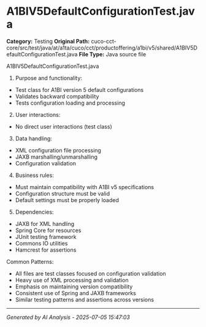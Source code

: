 # A1BIV5DefaultConfigurationTest.java

**Category:** Testing
**Original Path:** cuco-cct-core/src/test/java/at/a1ta/cuco/cct/productoffering/a1bi/v5/shared/A1BIV5DefaultConfigurationTest.java
**File Type:** Java source file

A1BIV5DefaultConfigurationTest.java
1. Purpose and functionality:
- Test class for A1BI version 5 default configurations
- Validates backward compatibility
- Tests configuration loading and processing

2. User interactions:
- No direct user interactions (test class)

3. Data handling:
- XML configuration file processing
- JAXB marshalling/unmarshalling
- Configuration validation

4. Business rules:
- Must maintain compatibility with A1BI v5 specifications
- Configuration structure must be valid
- Default settings must be properly loaded

5. Dependencies:
- JAXB for XML handling
- Spring Core for resources
- JUnit testing framework
- Commons IO utilities
- Hamcrest for assertions

Common Patterns:
- All files are test classes focused on configuration validation
- Heavy use of XML processing and validation
- Emphasis on maintaining version compatibility
- Consistent use of Spring and JAXB frameworks
- Similar testing patterns and assertions across versions

---
*Generated by AI Analysis - 2025-07-05 15:47:03*
